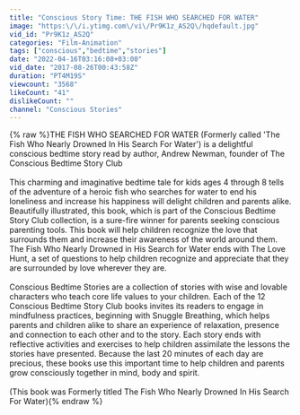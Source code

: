 ```yaml
---
title: "Conscious Story Time: THE FISH WHO SEARCHED FOR WATER"
image: "https:\/\/i.ytimg.com\/vi\/Pr9K1z_AS2Q\/hqdefault.jpg"
vid_id: "Pr9K1z_AS2Q"
categories: "Film-Animation"
tags: ["conscious","bedtime","stories"]
date: "2022-04-16T03:16:08+03:00"
vid_date: "2017-08-26T00:43:58Z"
duration: "PT4M19S"
viewcount: "3568"
likeCount: "41"
dislikeCount: ""
channel: "Conscious Stories"
---
```

{% raw %}THE FISH WHO SEARCHED FOR WATER  (Formerly called 'The Fish Who Nearly Drowned In His Search For Water') is a delightful conscious bedtime story read by author, Andrew Newman, founder of  The Conscious Bedtime Story Club<br /><br />This charming and imaginative bedtime tale for kids ages 4 through 8 tells of the adventure of a heroic fish who searches for water to end his loneliness and increase his happiness will delight children and parents alike. Beautifully illustrated, this book, which is part of the Conscious Bedtime Story Club collection, is a sure-fire winner for parents seeking conscious parenting tools.  This book will help children recognize the love that surrounds them and increase their awareness of the world around them. The Fish Who Nearly Drowned in His Search for Water ends with The Love Hunt, a set of questions to help children recognize and appreciate that they are surrounded by love wherever they are. <br /><br />Conscious Bedtime Stories are a collection of stories with wise and lovable characters who teach core life values to your children. Each of the 12 Conscious Bedtime Story Club books invites its readers to engage in mindfulness practices, beginning with Snuggle Breathing, which helps parents and children alike to share an experience of relaxation, presence and connection to each other and to the story. Each story ends with reflective activities and exercises to help children assimilate the lessons the stories have presented. Because the last 20 minutes of each day are precious, these books use this important time to help children and parents grow consciously together in mind, body and spirit.<br /><br />(This book was Formerly titled The Fish Who Nearly Drowned In His Search For Water){% endraw %}
